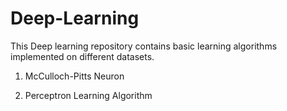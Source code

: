 # Deep-Learning

This Deep learning repository contains basic learning algorithms implemented on different datasets. 

1. McCulloch-Pitts Neuron 
    
2. Perceptron Learning Algorithm
